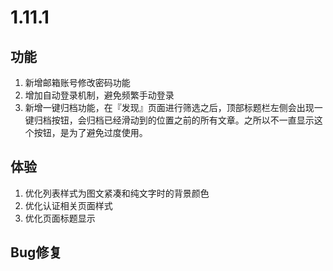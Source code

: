 # 1.11.1

## 功能
1. 新增邮箱账号修改密码功能
2. 增加自动登录机制，避免频繁手动登录
3. 新增一键归档功能，在『发现』页面进行筛选之后，顶部标题栏左侧会出现一键归档按钮，会归档已经滑动到的位置之前的所有文章。之所以不一直显示这个按钮，是为了避免过度使用。

## 体验
1. 优化列表样式为图文紧凑和纯文字时的背景颜色
2. 优化认证相关页面样式
3. 优化页面标题显示
   
## Bug修复